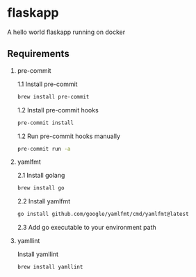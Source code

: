 # flaskapp

A hello world flaskapp running on docker

## Requirements

1. pre-commit

   1.1 Install pre-commit

   ```bash
   brew install pre-commit
   ```

   1.2 Install pre-commit hooks

   ```bash
   pre-commit install
   ```

   1.2 Run pre-commit hooks manually

   ```bash
   pre-commit run -a
   ```

2. yamlfmt

   2.1 Install golang

      ```bash
      brew install go
      ```

   2.2 Install yamlfmt

      ```bash
      go install github.com/google/yamlfmt/cmd/yamlfmt@latest
      ```

   2.3 Add go executable to your environment path

3. yamllint

   Install yamllint

   ```bash
   brew install yamllint
   ```
